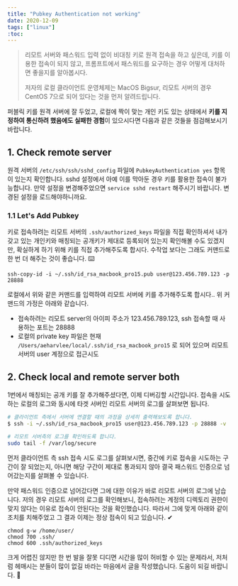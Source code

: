 ```yaml
---
title: "Pubkey Authentication not working"
date: 2020-12-09
tags: ["linux"]
:toc:
---
```


> 리모트 서버와 패스워드 입력 없이 비대칭 키로 원격 접속을 하고 싶은데, 키를 이용한 접속이 되지 않고, 프롬프트에서 패스워드를 요구하는 경우 어떻게 대처하면 좋을지를 알아봅시다.
>
> 저자의 로컬 클라이언트 운영체제는 MacOS Bigsur, 리모트 서버의 경우 CentOS 7으로 되어 있다는 것을 먼저 알려드립니다.

퍼블릭 키를 원격 서버에 잘 두었고, 로컬에 짝이 맞는 개인 키도 있는 상태에서 **키를 지정하여 통신하려 했음에도 실패한 경험**이 있으시다면 다음과 같은 것들을 점검해보시기 바랍니다.

## 1. Check remote server

원격 서버의 `/etc/ssh/ssh/sshd_config` 파일에 `PubkeyAuthentication yes` 항목이 있는지 확인합니다. sshd 설정에서 아예 이를 막아둔 경우 키를 활용한 접속이 불가능합니다.
만약 설정을 변경해주었으면 `service sshd restart` 해주시기 바랍니다. 변경된 설정을 로드해야하니까요. 

### 1.1 Let's Add Pubkey

키로 접속하려는 리모트 서버의 `.ssh/authorized_keys` 파일을 직접 확인하셔서 내가 갖고 있는 개인키와 매칭되는 공개키가 제대로 등록되어 있는지 확인해볼 수도 있겠지만, 확실하게 하기 위해 키를 직접 추가해주도록 합시다. 수작업 보다는 그래도 커맨드로 한 번 더 해주는 것이 좋습니다. ⌨️

 `ssh-copy-id -i ~/.ssh/id_rsa_macbook_pro15.pub user@123.456.789.123 -p 28888` 

로컬에서 위와 같은 커맨드를 입력하여 리모트 서버에 키를 추가해주도록 합시다.. 위 커맨드의 가정은 아래와 같습니다.

* 접속하려는 리모트 server의 아이피 주소가 123.456.789.123, ssh 접속할 때 사용하는 포트는 28888
* 로컬의 private key 파일은 현재 `/Users/aeharvlee/local/.ssh/id_rsa_macbook_pro15` 로 되어 있으며 리모트 서버의 user 계정으로 접근시도

## 2. Check local and remote server both

1번에서 매칭되는 공개 키를 잘 추가해주셨다면, 이제 디버깅할 시간입니다. 접속을 시도하는 로컬의 로그와 동시에 타겟 서버인 리모트 서버의 로그를 살펴보면 됩니다.

```bash
# 클라이언트 측에서 서버에 연결할 때의 과정을 상세히 출력해보도록 합니다.
$ ssh -i ~/.ssh/id_rsa_macbook_pro15 user@123.456.789.123 -p 28888 -v

# 리모트 서버측의 로그를 확인하도록 합니다.
sudo tail -f /var/log/secure
```

먼저 클라이언트 측 ssh 접속 시도 로그를 살펴보시면, 중간에 키로 접속을 시도하는 구간이 잘 되었는지, 아니면 해당 구간이 제대로 통과되지 않아 결국 패스워드 인증으로 넘어갔는지를 살펴볼 수 있습니다.

만약 패스워드 인증으로 넘어갔다면 그에 대한 이유가 바로 리모트 서버의 로그에 남습니다. 저의 경우 리모트 서버의 로그를 확인해보니, 접속하려는 계정의 디렉토리 권한이 맞지 않다는 이유로 접속이 안된다는 것을 확인했습니다. 따라서 그에 맞게 아래와 같이 조치를 치해주었고 그 결과 이제는 정상 접속이 되고 있습니다. ✔

```
chmod g-w /home/user/
chmod 700 .ssh/
chmod 600 .ssh/authorized_keys
```

크게 어렵진 않지만 한 번 발을 잘못 디디면 시간을 많이 허비할 수 있는 문제라서, 저처럼 헤매시는 분들이 많이 없길 바라는 마음에서 글을 작성했습니다. 도움이 되길 바랍니다. 🔆
